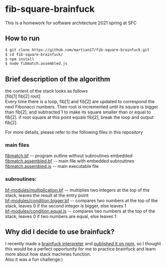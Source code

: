 # fib-square-brainfuck
This is a homework for software architecture 2021 spring at SFC

## How to run
```bash
$ git clone https://github.com/martian17/fib-square-brainfuck.git
$ cd fib-square-brainfuck/
$ npm install
$ node fibmatch.assembled.js
```
## Brief description of the algorithm
the content of the stack looks as follows  
[fib[1] fib[2] root]  
Every time there is a loop, fib[1] and fib[2] are updated to correspond the next Fibonacci numbers. Then root is incremented until its square is bigger than fib[2], and subtracted 1 to make its square smaller than or equal to fib[2]. if root square at this point equals fib[2], break the loop and output fib[2].  
  
For more details, please refer to the following files in this repository  

### main files  
[fibmatch.bf](https://github.com/martian17/fib-square-brainfuck/blob/main/fibmatch.bf) -- program outline without subroutines embedded  
[fibmatch.assembled.bf](https://github.com/martian17/fib-square-brainfuck/blob/main/fibmatch.assembled.bf) -- main file with embedded subroutines  
[fibmatch.assembled.js](https://github.com/martian17/fib-square-brainfuck/blob/main/fibmatch.assembled.js) -- main executable file  
  
### subroutines:  
[bf-modules/multiplication.bf](https://github.com/martian17/fib-square-brainfuck/blob/main/bf-modules/multiplication.bf) -- multiplies two integers at the top of the stack, leaves the result at the entry point  
[bf-modules/condition.bigger.bf](https://github.com/martian17/fib-square-brainfuck/blob/main/bf-modules/condition.bigger.bf) -- compares two numbers at the top of the stack, leaves 0 if the second integer is bigger, else leaves 1  
[bf-modules/condition.equal.js](https://github.com/martian17/fib-square-brainfuck/blob/main/bf-modules/condition.equal.bf) -- compares two numbers at the top of the stack, leaves 0 if two numbers are equal, else leaves 1  
  
## Why did I decide to use brainfuck?
I recently made a [brainfuck interpreter](https://github.com/martian17/jsbf) and [published it on npm](https://www.npmjs.com/package/@martian17/fuckjs), so I thought this would be a perfect opportunity for me to practice brainfuck and learn more about how stack machines function.  
Also it was a fun challenge:)
